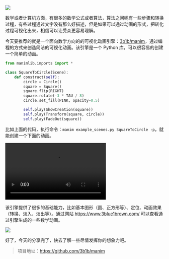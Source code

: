 ![](https://raw.githubusercontent.com/3b1b/manim/master/logo/cropped.png)



数学或者计算机方面，有很多的数学公式或者算法，算法之间呢有一些步骤和转换过程，有些过程通过文字没有那么好描述，但是如果可以通过动画的形式，把转化过程可视化出来，相信可以让受众更容易理解。

今天要推荐的就是一个面向数学方向的的可视化动画引擎：[3b1b/manim](https://github.com/3b1b/manim)，通过编程的方式来创造简洁的可视化动画。该引擎是一个 Python 库，可以很容易的创建一个简单的动画。

```python
from manimlib.imports import *

class SquareToCircle(Scene):
    def construct(self):
        circle = Circle()
        square = Square()
        square.flip(RIGHT)
        square.rotate(-3 * TAU / 8)
        circle.set_fill(PINK, opacity=0.5)

        self.play(ShowCreation(square))
        self.play(Transform(square, circle))
        self.play(FadeOut(square))
```

比如上面的代码，执行命令：`manim example_scenes.py SquareToCircle -p`，就能创建一个下面的动画。

<video src="https://www.eulertour.com/learn/manim/_static/SquareToCircle.mp4" width="320" height="180"
controls="controls"></video> 

该引擎提供了很多的基础能力，比如基本图形（圆、正方形等）、定位、动画效果（转换、淡入、淡出等）。通过网站 https://www.3blue1brown.com/ 可以查看通过引擎生成的一些数学动画。

![](../images/animation.png)

好了，今天的分享完了，快去了解一些尽情发挥你的想象力吧。

> 项目地址：https://github.com/3b1b/manim
